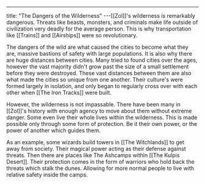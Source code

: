 ---
title: "The Dangers of the Wilderness"
---[[Zol]]'s wilderness is remarkably dangerous. Threats like beasts, monsters, and criminals make life outside of civilization very deadly for the average person. This is why transportation like [[Trains]] and [[Airships]] were so revolutionary.

The dangers of the wild are what caused the cities to become what they are, massive bastions of safety with large populations. It is also why there are huge distances between cities. Many tried to found cities over the ages, however the vast majority didn't grow past the size of a small settlement before they were destroyed. These vast distances between them are also what made the cities so unique from one another. Their culture's were formed largely in isolation, and only began to regularly cross over with each other when [[The Iron Tracks]] were built.

However, the wilderness is not impassable. There have been many in [[Zol]]'s history with enough agency to move about them without extreme danger. Some even live their whole lives within the wilderness. This is made possible only through some form of protection. Be it their own power, or the power of another which guides them. 

As an example, some wizards build towers in [[The Witchlands]] to get away from society. Their magical power acting as their defense against threats. Then there are places like The Ashcamps within [[The Kulpis Desert]]. Their protection comes in the form of warriors who hold back the threats which stalk the dunes. Allowing for more normal people to live with relative safety inside the camps.